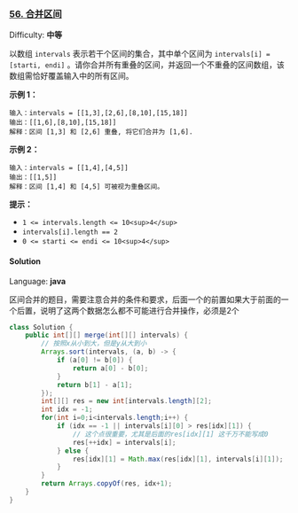### [56\. 合并区间](https://leetcode-cn.com/problems/merge-intervals/)

Difficulty: **中等**


以数组 `intervals` 表示若干个区间的集合，其中单个区间为 `intervals[i] = [starti, endi]` 。请你合并所有重叠的区间，并返回一个不重叠的区间数组，该数组需恰好覆盖输入中的所有区间。

**示例 1：**

```
输入：intervals = [[1,3],[2,6],[8,10],[15,18]]
输出：[[1,6],[8,10],[15,18]]
解释：区间 [1,3] 和 [2,6] 重叠, 将它们合并为 [1,6].
```

**示例 2：**

```
输入：intervals = [[1,4],[4,5]]
输出：[[1,5]]
解释：区间 [1,4] 和 [4,5] 可被视为重叠区间。
```

**提示：**

*   `1 <= intervals.length <= 10<sup>4</sup>`
*   `intervals[i].length == 2`
*   `0 <= starti <= endi <= 10<sup>4</sup>`

#### Solution

Language: **java**



区间合并的题目，需要注意合并的条件和要求，后面一个的前置如果大于前面的一个后置，说明了这两个数据怎么都不可能进行合并操作，必须是2个

```java
class Solution {
    public int[][] merge(int[][] intervals) {
        // 按照x从小到大，但是y从大到小
        Arrays.sort(intervals, (a, b) -> {
            if (a[0] != b[0]) {
                return a[0] - b[0];
            }
            return b[1] - a[1];
        });
        int[][] res = new int[intervals.length][2];
        int idx = -1;
        for(int i=0;i<intervals.length;i++) {
            if (idx == -1 || intervals[i][0] > res[idx][1]) {
                // 这个点很重要，尤其是后面的res[idx][1] 这千万不能写成0
                res[++idx] = intervals[i];
            } else {
                res[idx][1] = Math.max(res[idx][1], intervals[i][1]);
            }
        }
        return Arrays.copyOf(res, idx+1);
    }
}
```